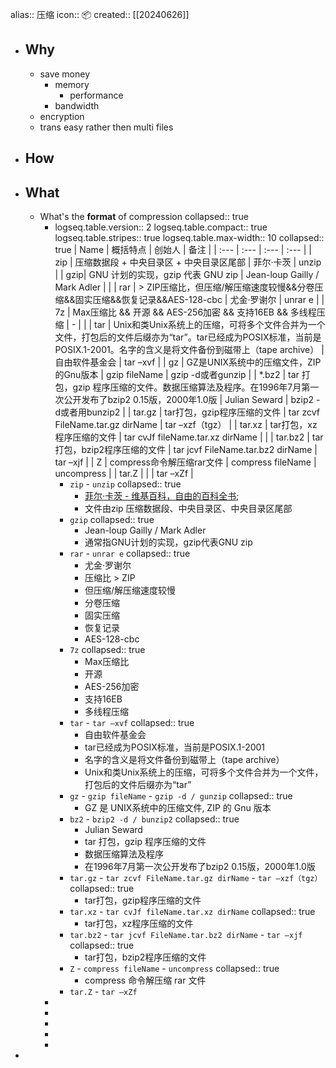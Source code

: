 alias:: 压缩
icon:: 📦
created:: [[20240626]]

- ## Why
  - save money
    - memory
      - performance
    - bandwidth
  - encryption
  - trans easy rather then multi files
- ## How
- ## What
  - What's the **format** of compression
    collapsed:: true
    - logseq.table.version:: 2
      logseq.table.compact:: true
      logseq.table.stripes:: true
      logseq.table.max-width:: 10
      collapsed:: true
      | Name | 概括特点 | 创始人 | 备注 |
      | :--- | :--- | :--- | :--- |
      | zip | 压缩数据段 + 中央目录区 + 中央目录区尾部 | 菲尔·卡茨 | unzip |
      | gzip| GNU 计划的实现，gzip 代表 GNU zip | Jean-loup Gailly / Mark Adler |  |
      | rar | > ZIP压缩比，但压缩/解压缩速度较慢&&分卷压缩&&固实压缩&&恢复记录&&AES-128-cbc | 尤金·罗谢尔 | unrar e |
      | 7z | Max压缩比 && 开源 && AES-256加密 && 支持16EB && 多线程压缩 | - |  |
      | tar | Unix和类Unix系统上的压缩，可将多个文件合并为一个文件，打包后的文件后缀亦为“tar”。tar已经成为POSIX标准，当前是POSIX.1-2001。名字的含义是将文件备份到磁带上（tape archive） | 自由软件基金会 | tar –xvf |
      | gz | GZ是UNIX系统中的压缩文件，ZIP的Gnu版本 | gzip fileName | gzip -d或者gunzip |
      | *.bz2 | tar 打包，gzip 程序压缩的文件。数据压缩算法及程序。在1996年7月第一次公开发布了bzip2 0.15版，2000年1.0版 | Julian Seward | bzip2 -d或者用bunzip2 |
      | tar.gz | tar打包，gzip程序压缩的文件 | tar zcvf FileName.tar.gz dirName | tar –xzf（tgz） |
      | tar.xz | tar打包，xz程序压缩的文件 | tar cvJf fileName.tar.xz dirName |  |
      | tar.bz2 | tar打包，bzip2程序压缩的文件 | tar jcvf FileName.tar.bz2 dirName | tar –xjf |
      | Z | compress命令解压缩rar文件 | compress fileName | uncompress |
      | tar.Z |  |  | tar –xZf |
      - `zip` - `unzip`
        collapsed:: true
        - [菲尔·卡茨 - 维基百科，自由的百科全书](https://zh.m.wikipedia.org/zh-hans/%E8%8F%B2%E5%B0%94%C2%B7%E5%8D%A1%E8%8C%A8);
        - 文件由zip 压缩数据段、中央目录区、中央目录区尾部
      - `gzip`
        collapsed:: true
        - Jean-loup Gailly / Mark Adler
        - 通常指GNU计划的实现，gzip代表GNU zip
      - `rar` - `unrar e`
        collapsed:: true
        - 尤金·罗谢尔
        - 压缩比 \> ZIP
        - 但压缩/解压缩速度较慢
        - 分卷压缩
        - 固实压缩
        - 恢复记录
        - AES-128-cbc
      - `7z`
        collapsed:: true
        - Max压缩比
        - 开源
        - AES-256加密
        - 支持16EB
        - 多线程压缩
      - `tar` - `tar –xvf`
        collapsed:: true
        - 自由软件基金会
        - tar已经成为POSIX标准，当前是POSIX.1-2001
        - 名字的含义是将文件备份到磁带上（tape archive）
        - Unix和类Unix系统上的压缩，可将多个文件合并为一个文件，打包后的文件后缀亦为“tar”
      - `gz` - `gzip fileName` - `gzip -d / gunzip`
        collapsed:: true
        - GZ 是 UNIX系统中的压缩文件, ZIP 的 Gnu 版本
      - `bz2` - `bzip2 -d / bunzip2`
        collapsed:: true
        - Julian Seward
        - tar 打包，gzip 程序压缩的文件
        - 数据压缩算法及程序
        - 在1996年7月第一次公开发布了bzip2 0.15版，2000年1.0版
      - `tar.gz` - `tar zcvf FileName.tar.gz dirName` - `tar –xzf（tgz）`
        collapsed:: true
        - tar打包，gzip程序压缩的文件
      - `tar.xz` - `tar cvJf fileName.tar.xz dirName`
        collapsed:: true
        - tar打包，xz程序压缩的文件
      - `tar.bz2` - `tar jcvf FileName.tar.bz2 dirName` - `tar –xjf`
        collapsed:: true
        - tar打包，bzip2程序压缩的文件
      - `Z` - `compress fileName` - `uncompress`
        collapsed:: true
        - compress 命令解压缩 rar 文件
      - `tar.Z` - `tar –xZf`
    -
    -
    -
    -
    -
-